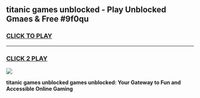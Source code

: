 
## titanic games unblocked - Play Unblocked Gmaes & Free #9f0qu
<h3>
<a href="https://premium.freeplayer.one?title=titanic_games_unblocked&ref=01M">CLICK TO PLAY</a></h3>
<hr>

<h3>
<a href="https://premium.freeplayer.one?title=titanic_games_unblocked&ref=01M">CLICK 2 PLAY</a>
  
</h3>

<a href="https://premium.freeplayer.one?title=titanic_games_unblocked&ref=01M"><img src="https://clearcache.store/games.png"></a>


**titanic games unblocked games unblocked: Your Gateway to Fun and Accessible Online Gaming**
